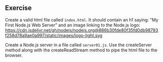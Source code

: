 ## Exercise

Create a valid html file called `index.html`. It should contain an h1 saying:
"My First Node.js Web Server" and an image linking to the Node.js logo:
https://cdn.jsdelivr.net/gh/nodejs/nodejs.org@886b30fde80f35fd0db98793f258d78a9ae0a997/static/images/logo-light.svg

Create a Node.js server in a file called `server01.js`. Use the createServer method along with
the createReadStream method to pipe the html file to the browser.
